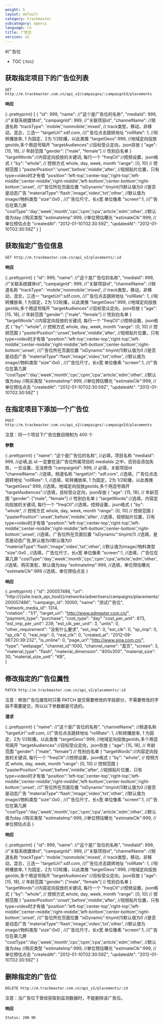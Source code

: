 ```yaml
---
weight: 5
layout: default
category: trackmaster
subcategory: agency
language: cn
title: 广告位
version: v2
---
```


#广告位

* TOC
{:toc}

## 获取指定项目下的广告位列表

    GET http://m.trackmaster.com.cn/api_v2/campaigns/:campaignId/placements

**响应**

{:.prettyprint}
    [
        {
        "id": 999,
        "name": //"这个是广告位的名称",
        "mediaId": 999, //"关联系统媒体id",
        "campaignId": 999, //"关联项目id",
        "channelName": //频道名称
        "trackType": 'mobile','nonmobile','mixed', // track类型，移动，非移动，混合，三选一
        "targetUrl":sdf.com, //广告位点击跳转地址
        "rollRate": 1, //轮转播放率, 1 为固定，2为 1/2轮播，以此类推
        "targetGeos":999, //地域定向投放geoIds,多个用逗号隔开
        "targetAudiences"://目标受众定向，json存放      {        "age": [15, 18], // 年龄范围        "gender": ["male", "female"] // 性别白名单      }
        "targetWords"://内容定向投放的关键词, 每行一个
        "freqCtl"://控频设置，json格式      {        "by": "whole", // 控频方式 whole, day, week, month        "range": [0, 10] // 控频范围      }
        "pasterPosition":'unset','before','middle','after', //视频贴片位置，只有type=video时才有值
        "position":'left-top','center-top','right-top','left-middle','center-middle','right-middle','left-bottom','center-bottom','right-bottom','unset', //广告位所在页面位置
        "isDynamic":tinyint(1)默认值为0 //是否是动态广告
        "materialType":'flash','image','video','txt','other', //默认值为image//物料类型
        "size":0x0 , //广告位尺寸，长x宽 单位像素
        "screen":1, //广告位在第几屏
        "costType":'day','week','month','cpc','cpm','cpa','article','edm','other', //默认值为day //购买类型
        "estimateImp":999, //单位预估曝光
        "estimateClk":999, //单位预估点击
        "createdAt": "2012-01-10T02:30:59Z",
        "updatedAt": "2012-01-10T02:30:59Z"
        }
    ]


## 获取指定广告位信息

    GET http://m.trackmaster.com.cn/api_v2/placements/:id

**响应**

{:.prettyprint}
        {
        "id": 999,
        "name": //"这个是广告位的名称",
        "mediaId": 999, //"关联系统媒体id",
        "campaignId": 999, //"关联项目id",
        "channelName": //频道名称
        "trackType": 'mobile','nonmobile','mixed', // track类型，移动，非移动，混合，三选一
        "targetUrl":sdf.com, //广告位点击跳转地址
        "rollRate": 1, //轮转播放率, 1 为固定，2为 1/2轮播，以此类推
        "targetGeos":999, //地域定向投放geoIds,多个用逗号隔开
        "targetAudiences"://目标受众定向，json存放      {        "age": [15, 18], // 年龄范围        "gender": ["male", "female"] // 性别白名单      }
        "targetWords"://内容定向投放的关键词, 每行一个
        "freqCtl"://控频设置，json格式      {        "by": "whole", // 控频方式 whole, day, week, month        "range": [0, 10] // 控频范围      }
        "pasterPosition":'unset','before','middle','after', //视频贴片位置，只有type=video时才有值
        "position":'left-top','center-top','right-top','left-middle','center-middle','right-middle','left-bottom','center-bottom','right-bottom','unset', //广告位所在页面位置
        "isDynamic":tinyint(1)默认值为0 //是否是动态广告
        "materialType":'flash','image','video','txt','other', //默认值为image//物料类型
        "size":0x0 , //广告位尺寸，长x宽 单位像素
        "screen":1, //广告位在第几屏
        "costType":'day','week','month','cpc','cpm','cpa','article','edm','other', //默认值为day //购买类型
        "estimateImp":999, //单位预估曝光
        "estimateClk":999, //单位预估点击
        "createdAt": "2012-01-10T02:30:59Z",
        "updatedAt": "2012-01-10T02:30:59Z"
        }

## 在指定项目下添加一个广告位

    POST http://m.trackmaster.com.cn/api_v2/campaigns/:campaignId/placements

注意：同一个项目下广告位数目限制为 400 个

**参数**

{:.prettyprint} 
    {
    "name": "这个是广告位的名称", //必填，项目名称
    "mediaId": 999, //必填,此 id 一定要在该广告位所属项目的 mediaIds 之中，否则会添加失败，一旦设置，无法修改
    "campaignId": 999, // 必填，关联项目id
    "channelName": //选填，频道名称
    "targetUrl": "sdf.com", //选填，广告位点击跳转地址
    "rollRate": 1, //选填，轮转播放率, 1 为固定，2为 1/2轮播，以此类推
    "targetGeos":999, //选填，地域定向投放geoIds,多个用逗号隔开
    "targetAudiences"://选填，目标受众定向，json存放      {        "age": [15, 18], // 年龄范围        "gender": ["male", "female"] // 性别白名单      }
    "targetWords"://选填，内容定向投放的关键词, 每行一个
    "freqCtl"://选填，控频设置，json格式      {        "by": "whole", // 控频方式 whole, day, week, month        "range": [0, 10] // 控频范围      }
    "pasterPosition":'unset','before','middle','after', //选填，视频贴片位置，只有type=video时才有值
    "position":'left-top','center-top','right-top','left-middle','center-middle','right-middle','left-bottom','center-bottom','right-bottom','unset', //选填，广告位所在页面位置
    "isDynamic":tinyint(1) //选填，是否是动态广告,默认值为0默认值为0
    "materialType":'flash','image','video','txt','other', //默认值为image//物料类型
    "size":0x0 , //选填，广告位尺寸，长x宽 单位像素
    "screen":1, //选填，广告位在第几屏
    "costType":'day','week','month','cpc','cpm','cpa','article','edm','other', //选填，购买类型，默认值为day
    "estimateImp":999, //选填，单位预估曝光
    "estimateClk":999 //选填，单位预估点击
    }
    
**响应**

{:.prettyprint}
    {
        "id": 200057486,
        "url": "http://{{site.track_api_host}}/networks/advertisers/campaigns/placements/200057486",
        "campaign_id": 10000,
        "name": "测试广告位",
        "network_media_id": 1314,    
        "rotation" : "1/1",
        "target_url": "http://www.admaster.com.cn/",
        "payment_type": "purchase",
        "cost_type": "day"
        "cost_per_unit": 873,
        "est_imp_per_unit": 239,
        "est_clk_per_unit": 3,
        "units": 0,
        "other_requirement": "没有什么要求",
        "est_imp": 0,
        "est_clk": 0,
        "sp_imp": 0,
        "sp_clk" 0,
        "real_imp": 0,
        "real_clk": 0,
        "created_at": "2012-09-06T20:39:23Z",
        "is_online": 0,
        "page_url":"http://www.sina.com.cn/",
        "type": "webpage",
        "channel_id":1000,
        "channel_name": "首页",
        "screen": 3,       
        "material_type": "flash",
        "material_dimension": "400x300",
        "material_size": 30,
        "material_size_unit": "KB",  
    }

## 修改指定的广告位属性

    PATCH http://m.trackmaster.com.cn/api_v2/placements/:id

注意：修改广告位属性时只需 PATCH 提交需要修改的字段部分，不需要修改的字段不需要提交，所以以下参数都是可选的。

**请求**

{:.prettyprint}
    {
    "name": //"这个是广告位的名称",
    "channelName": //频道名称
    "targetUrl":sdf.com, //广告位点击跳转地址
    "rollRate": 1, //轮转播放率, 1 为固定，2为 1/2轮播，以此类推
    "targetGeos":999, //地域定向投放geoIds,多个用逗号隔开
    "targetAudiences"://目标受众定向，json存放      {        "age": [15, 18], // 年龄范围        "gender": ["male", "female"] // 性别白名单      }
    "targetWords"://内容定向投放的关键词, 每行一个
    "freqCtl"://控频设置，json格式      {        "by": "whole", // 控频方式 whole, day, week, month        "range": [0, 10] // 控频范围      }
    "pasterPosition":'unset','before','middle','after', //视频贴片位置，只有type=video时才有值
    "position":'left-top','center-top','right-top','left-middle','center-middle','right-middle','left-bottom','center-bottom','right-bottom','unset', //广告位所在页面位置
    "isDynamic":tinyint(1)默认值为0 //是否是动态广告
    "materialType":'flash','image','video','txt','other', //默认值为image//物料类型
    "size":0x0 , //广告位尺寸，长x宽 单位像素
    "screen":1, //广告位在第几屏
    "costType":'day','week','month','cpc','cpm','cpa','article','edm','other', //默认值为day //购买类型
    "estimateImp":999, //单位预估曝光
    "estimateClk":999, //单位预估点击
    }

**响应**

{:.prettyprint}
    {
    "id": 999,
    "name": //"这个是广告位的名称",
    "mediaId": 999, //"关联系统媒体id",
    "campaignId": 999, //"关联项目id",
    "channelName": //频道名称
    "trackType": 'mobile','nonmobile','mixed', // track类型，移动，非移动，混合，三选一
    "targetUrl":sdf.com, //广告位点击跳转地址
    "rollRate": 1, //轮转播放率, 1 为固定，2为 1/2轮播，以此类推
    "targetGeos":999, //地域定向投放geoIds,多个用逗号隔开
    "targetAudiences"://目标受众定向，json存放      {        "age": [15, 18], // 年龄范围        "gender": ["male", "female"] // 性别白名单      }
    "targetWords"://内容定向投放的关键词, 每行一个
    "freqCtl"://控频设置，json格式      {        "by": "whole", // 控频方式 whole, day, week, month        "range": [0, 10] // 控频范围      }
    "pasterPosition":'unset','before','middle','after', //视频贴片位置，只有type=video时才有值
    "position":'left-top','center-top','right-top','left-middle','center-middle','right-middle','left-bottom','center-bottom','right-bottom','unset', //广告位所在页面位置
    "isDynamic":tinyint(1)默认值为0 //是否是动态广告
    "materialType":'flash','image','video','txt','other', //默认值为image//物料类型
    "size":0x0 , //广告位尺寸，长x宽 单位像素
    "screen":1, //广告位在第几屏
    "costType":'day','week','month','cpc','cpm','cpa','article','edm','other', //默认值为day //购买类型
    "estimateImp":999, //单位预估曝光
    "estimateClk":999, //单位预估点击
    "createdAt": "2012-01-10T02:30:59Z",
    "updatedAt": "2012-01-10T02:30:59Z"
    }
    
## 删除指定的广告位

    DELETE http://m.trackmaster.com.cn/api_v2/placements/:id

注意：当广告位下曾经获取到监测数据时，不能删除该广告位。

**响应**

    Status: 200 OK

